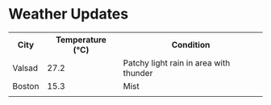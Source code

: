 # Weather Updates

<!-- WEATHER-UPDATE-START -->
<table><tr><th>City</th><th>Temperature (°C)</th><th>Condition</th></tr><tr><td>Valsad</td><td>27.2</td><td>Patchy light rain in area with thunder</td></tr><tr><td>Boston</td><td>15.3</td><td>Mist</td></tr><tr><td></td><td></td><td></td></tr></table>
<!-- WEATHER-UPDATE-END -->

